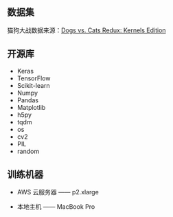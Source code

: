 ## 数据集

猫狗大战数据来源：[Dogs vs. Cats Redux: Kernels Edition](https://www.kaggle.com/c/dogs-vs-cats-redux-kernels-edition/data)

## 开源库

- Keras
- TensorFlow
- Scikit-learn
- Numpy
- Pandas
- Matplotlib
- h5py
- tqdm
- os
- cv2
- PIL
- random

## 训练机器

- AWS 云服务器 —— p2.xlarge

- 本地主机 —— MacBook Pro


